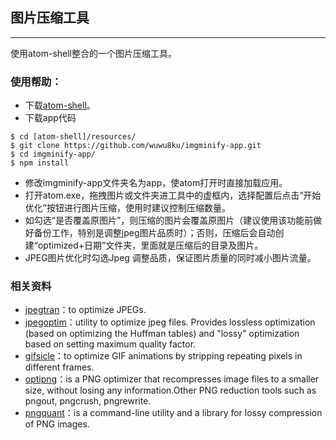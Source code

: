 ## 图片压缩工具
------
使用atom-shell整合的一个图片压缩工具。

### 使用帮助：
- 下载[atom-shell][1]。
- 下载app代码

```
$ cd [atom-shell]/resources/
$ git clone https://github.com/wuwu8ku/imgminify-app.git
$ cd imgminify-app/
$ npm install
```

- 修改imgminify-app文件夹名为app，使atom打开时直接加载应用。
- 打开atom.exe，拖拽图片或文件夹进工具中的虚框内，选择配置后点击“开始优化”按钮进行图片压缩，使用时建议控制压缩数量。
- 如勾选“是否覆盖原图片”，则压缩的图片会覆盖原图片（建议使用该功能前做好备份工作，特别是调整jpeg图片品质时）；否则，压缩后会自动创建“optimized+日期”文件夹，里面就是压缩后的目录及图片。
- JPEG图片优化时勾选Jpeg 调整品质，保证图片质量的同时减小图片流量。

### 相关资料

- [jpegtran](http://sylvana.net/jpegcrop/jpegtran/)：to optimize JPEGs.
- [jpegoptim](https://github.com/tjko/jpegoptim)：utility to optimize jpeg files. Provides lossless optimization (based on optimizing the Huffman tables) and "lossy" optimization based on setting maximum quality factor. 
- [gifsicle](http://www.lcdf.org/gifsicle/)：to optimize GIF animations by stripping repeating pixels in different frames.
- [optipng](http://optipng.sourceforge.net/)：is a PNG optimizer that recompresses image files to a smaller size, without losing any information.Other PNG reduction tools such as pngout, pngcrush, pngrewrite.
- [pngquant](http://pngquant.org/)：is a command-line utility and a library for lossy compression of PNG images.

[1]: https://github.com/atom/atom-shell/releases